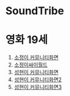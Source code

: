 # SoundTribe
<!doctype html>
<html>
  <head>
    <title>SOUNDTRIBE</title>
    <meta charset="utf-8">
  </head>
  <body>
    <h1>영화 19세 </h1>
    <ol>
      <li><a href="soundtribe_Sojung.html"> 소정이 커뮤니티화면 </a></li>
      <li><a href="cyworld.html"> 소정이싸이월드 </a></li>
      <li><a href="soundtribe_sh.html"> 성현이 커뮤니티화면 </a></li>
      <li><a href="soundtribe_sh_scd_2.html"> 성현이 커뮤니티화면2 </a></li>
      <li><a href="soundtribe_sh_scd_2.html"> 성현이 커뮤니티화면3 </a></li>
    </ol>
    
  </body>
  </html>
